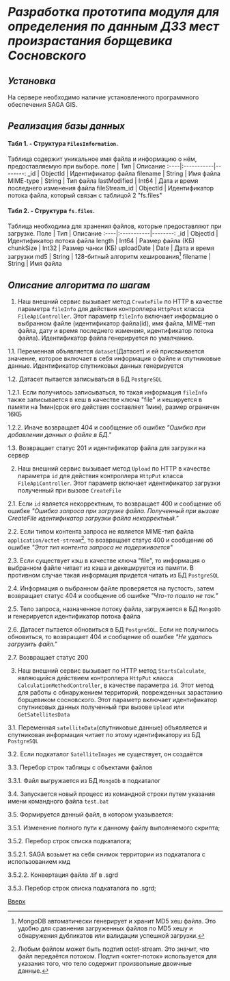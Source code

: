# ___Разработка прототипа модуля для определения по данным ДЗЗ мест произрастания борщевика Сосновского___

## _Установка_
На сервере необходимо наличие установленного программного обеспечения SAGA GIS.  
 
## _Реализация базы данных_

#### Табл 1. - Структура `FilesInformation`.
Таблица содержит уникальное имя файла и информацию о нём, предоставляемую при выборе. 
поле | Тип | Описание
:----|:-----------|--------:
_id | ObjectId | Идентификатор файла
filename | String | Имя файла
MIME-type | String | Тип файла
lastModified | Int64 | Дата и время последнего изменения файла
fileStream_id | ObjectId | Идентификатор потока файла, который связан с таблицой 2 "fs.files"

#### Табл 2. - Структура `fs.files`.
Таблица необходима для хранения файлов, которые предоставляют при загрузке. 
Поле | Тип | Описание
:----|:-----------|--------:
_id | ObjectId | Идентификатор потока файла
length | Int64 | Размер файла (КБ)
chunkSize | Int32 | Размер чанки (КБ)
uploadDate | Date | Дата и время загрузки
md5 | String | 128-битный алгоритм хеширования[^1]
filename | String | Имя файла

## _Описание алгоритма по шагам_
1. Наш внешний сервис вызывает метод `CreateFile` по HTTP в качестве параметра `fileInfo` для действия контроллера `HttpPost` класса `FileApiController`. Этот параметр `fileInfo` включает информацию о выбранном файле (идентификатор файла(id), имя файла, MIME-тип файла, дату и время последнего изменеия, идентификатор потока файла). Идентификатор файла генерируется по умалчанию.  
  
  1.1. Переменная объявляется `dataset`(Датасет) и ей присваивается значение, которое включает в себя информация о файле и спутниковые данные. Идентификатор спутниковых данных генерируется  
  
  1.2. Датасет пытается записываться в БД `PostgreSQL`  
  
  1.2.1. Если получилось записываться, то такая информация `fileInfo` также записывается в кеш в качестве ключа "file" и кешируется в памяти на 1мин(срок его действия составляет 1мин), размер ограничен 16КБ  
  
  1.2.2. Иначе возвращает 404 и сообщение об ошибке _"Ошибка при добавлении данных о файле в БД."_  
  
  1.3. Возвращает статус 201 и идентификатор файла для загрузки на сервер  
    
2. Наш внешний сервис вызывает метод `Upload` по HTTP в качестве параметра `id` для действия контроллера `HttpPut` класса `FileApiController`. Этот параметр включает идентификатор загрузки полученный при вызове `CreateFile`  
    
  2.1. Если `id` является некорректным, то возвращает 400 и сообщение об ошибке _"Ошибка запроса при загрузке файла. Полученный при вызове CreateFile идентификатор загрузки файла некорректный."_  
  
  2.2. Если типом контента запроса не является MIME-тип файла `application/octet-stream`[^2], то возвращает статус 400 и сообщение об ошибке _"Этот тип контента запроса не подерживается"_  

  2.3. Если существует кэш в качестве ключа "file", то информация о выбранном файле читает из кэша и декешируется из памяти. В противном случае такая информация придется читать из БД `PostgreSQL`  
  
  2.4. Информация о выбранном файле проверяется на пустость, затем возвращает статус 404 и сообщение об ошибке _"Что-то пошло не так."_  
  
  2.5. Тело запроса, назначенное потоку файла, загружается в БД `MongoDb` и генерируется идентификатор потока файла  
  
  2.6. Датасет пытается обновиться в БД `PostgreSQL`. Если не получилось обновиться, то возвращает 404 и сообщение об ошибке _"Не удалось загрузить файл."_  
  
  2.7. Возвращает статус 200  
  
3. Наш внешний сервис вызывает по HTTP метод `StartsCalculate`, являющийся действием контроллера `HttpPut` класса `CalculationMethodController`, в качестве параметра `id`. Этот метод для работы с обнаружением территорий, поврежденных зарастанию борщевиком сосновского. Этот параметр включает идентификатор спутниковых данных полученный при вызове `Upload` или `GetSatellitesData`  
  
  3.1. Переменная `satelliteData`(спутниковые данные) объявляется и спутниковая информация читает по этому идентификатору из БД `PostgreSQL`  
  
  3.2. Если подкаталог `SatelliteImages` не существует, он создаётся  
  
  3.3. Перебор строк таблицы с объектами файлов  
  
  3.3.1. Файл выгружается из БД `MongoDb` в подкаталог  
  
  3.4. Запускается новый процесс из командной строки путем указания имени командного файла `test.bat`  
  
  3.5. Формируется данный файл, в котором указывается:  
  
  3.5.1. Изменение полного пути к данному файлу выполняемого скрипта;  
  
  3.5.2. Перебор строк списка подкаталога;  
  
  3.5.2.1. SAGA возьмет на себя снимок территории из подкаталога с использованием кмд  
  
  3.5.2.2. Конвертация файла .tif в .sgrd  
  
  3.5.3. Перебор строк списка подкаталога по .sgrd;  


[Вверх](#разработка-прототипа-модуля-для-определения-по-данным-ДЗЗ-мест-произрастания-борщевика-сосновского)

[^1]: MongoDB автоматически генерирует и хранит MD5 хеш файла. Это удобно для сравнения загруженных файлов по MD5 хешу и обнаружения дубликатов или валидации успешной загрузки.
[^2]: Любым файлом может быть подтип octet-stream. Это значит, что файл передаётся потоком. Подтип «октет-поток» используется для указания того, что тело содержит произвольные двоичные данные.